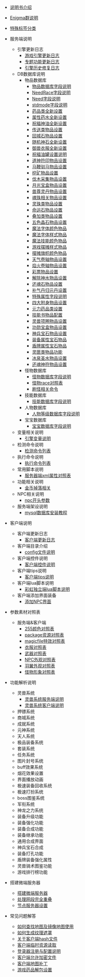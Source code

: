 

- [说明书介绍](home.md)
- [Enigma群说明](/eghelp.md)
- [特殊标签分类](/00/lable.md)

- 服务端说明
  - 引擎更新日志
    - [游戏引擎更新日志](/00/uplist.md)
    - [专题功能更新日志](/00/uplist1.md)
    - [引擎历史修复日志](/00/uplist2.md)
  - DB数据库说明
    - 物品数据库
	  - [物品数据库字段说明](/01/00/items.md)
	  - [NeedRace字段说明](/01/00/needrace.md)
	  - [Need字段说明](/01/00/need.md)
	  - [stdmode字段说明](/01/00/stdmode.md)
	  - [药品类全新设置](/01/00/xinyaopin.md)
	  - [属性药水全新设置](/01/00/shuxingyao.md)
	  - [祝福神油全新设置](/01/00/zhufushenyou.md)
	  - [传送类物品设置](/01/00/chuansong.md)
	  - [回城石物品设置](/01/00/huichengshi.md)
	  - [随机神石全新设置](/01/00/suijishi.md)
	  - [御兽衣服全新设置](/01/00/yushouyifu.md)
	  - [祝福油罐设置说明](/01/00/zhufuyouguan.md)
	  - [道神符印物品设置](/01/00/daoshenfuyin.md)
	  - [马鞭驯马物品设置](/01/00/mabian.md)
	  - [挖矿物品设置](/01/00/wakuang.md)
	  - [伐木采集物品设置](/01/00/famufu.md)
	  - [月光宝盒物品设置](/01/00/yueguangbaohe.md)
	  - [兽尊灵丹物品设置](/01/00/shouzunlingdan.md)
	  - [魂珠相关物品设置](/01/00/hunzhu.md)
	  - [灵珠类物品设置](/01/00/lingzhu.md)
	  - [命运石物品设置](/01/00/mingyunshi.md)
	  - [叠加类物品设置](/01/00/diejia.md)
	  - [五色晶石物品设置](/01/00/wusejingshi.md)
	  - [魔法字体颜色物品](/01/00/mofazitiyanse.md)
	  - [魔法字体样式物品](/01/00/mofazitiyangshi.md)
	  - [魔法技能颜色物品](/01/00/mofajiengyanse.md)
	  - [游戏摆摊样式物品](/01/00/baitanyangshi.md)
	  - [摆摊旗帜颜色物品](/01/00/baitanqizhi.md)
	  - [天气卷轴物品设置](/01/00/tianqijuanzhou.md)
	  - [焰火卷轴物品设置](/01/00/yanhuo.md)
	  - [彩票物品设置](/01/00/caipiao.md)
	  - [解除神水物品设置](/01/00/jiechushenshui.md)
	  - [还魂石物品设置](/01/00/huanhunshi.md)
	  - [补气丹归元丹设置](/01/00/buqidan.md)
	  - [特殊属性字段说明](/01/00/teshushuxing.md)
	  - [四大附身物品设置](/01/00/fushen.md)
	  - [元力药品类设置](/01/00/yuanli.md)
	  - [技能书物品配置](/01/00/jinengshu.md)
	  - [灵兽项圈物品设置](/01/00/linshouxiangquan.md)
	  - [功勋宝盒物品设置](/01/00/gongxunbaohe.md)
	  - [神兵宝石物品设置](/01/00/shenbingbaoshi.md)
	  - [装备属性宝石物品](/01/00/zhuangbeibaoshi.md)
	  - [盾牌属性宝石物品](/01/00/dunpaibaoshi.md)
	  - [灵匣类物品功能](/01/00/lingxia.md)
	  - [冰泉圣水物品设置](/01/00/bingquan.md)
	  - [还魂神符物品设置](/01/00/huanhun.md)
    - 怪物数据库
	  - [怪物数据库字段说明](/01/01/mon.md)
	  - [怪物race对照表](/01/01/race.md)
	  - [刷怪相关命令](/01/01/mongen.md)
    - 技能数据库
	  - [技能数据库字段说明](/01/02/skill.md)
    - 人物数据库
	  - [人物等级数据库字段说明](/01/03/human.md)
    - 宝宝数据库
	  - [宝宝数据库字段说明](/01/04/pet.md)
  - 变量相关说明
    - [引擎变量说明](/00/uplist.md)
  - 检测命令说明
    - [检测命令列表](/00/uplist.md)
  - 执行命令说明
    - [执行命令列表](/00/uplist.md)
  - 常用脚本说明
    - [服务器端xml属性对照表](/00/uplist.md)
  - 功能相关说明
    - [金币掉落相关](/00/uplist.md)
  - NPC相关说明
    - [npc开头参数](/00/uplist.md)
  - 服务端架设说明
    - [mysql数据库安装教程](/00/uplist.md)
    				

- 客户端说明
  - 客户端更新日志
    - [客户端更新日志](/00/uplist.md)
  - 客户端目录介绍
    - [config文件说明](/00/uplist.md)
  - 客户端控件说明
    - [客户端控件说明](/00/uplist.md)
  - 客户端tips说明
    - [客户端tips说明](/00/uplist.md)
  - 客户端lua脚本说明
    - [彩虹独立端lua脚本说明](/00/uplist.md)
  - 客户端添加界面装备
    - [添加NPC界面](/00/uplist.md)
   
- 参数素材对照表
  - 服务端&客户端
    - [255颜色对照表](/02/uplist.md)
    - [package资源对照表](/02/uplist.md)
    - [magicfile特效对照表](/02/uplist.md)
    - [衣服对照表](/02/uplist.md)
    - [武器对照表](/02/uplist.md)
    - [NPC外观对照表](/02/uplist.md)
    - [羽翼外观对照表](/02/uplist.md)
    - [怪物形象对照表](/02/uplist.md)

- 功能解析说明
  - 灵兽系统
    - [灵兽系统服务端说明](/03/00/pet.md)
    - [灵兽系统客户端说明](/03/00/pet.md)
  - 押镖系统
  - 商城系统
  - 成就系统
  - 元神系统
  - 天人系统
  - 极品装备系统
  - 套装系统
  - 任务系统
  - 图片封号系统
  - buff效果系统
  - 烟花效果设置
  - 界面播放动画
  - 极速装备回收系统
  - 极速打扮系统
  - boss图鉴系统
  - 军衔系统
  - 神龙之力系统
  - 装备升级功能
  - 装备强化功能
  - 装备合成功能
  - 装备继承功能
  - 通用合成界面
  - 神兵宝石合成
  - 装备打孔功能
  - 盾牌装备强化属性
  - 灵兽骑术图鉴功能
  - 游戏排行榜功能

- 搭建微端服务器
  - [搭建微端服务器](/02/uplist.md)
  - [处理网段完全重叠](/02/uplist.md)
  - [节点服务器设置](/02/uplist.md)

- 常见问题解答
  - [如何查找地图及镜像地图使用](/02/uplist.md)
  - [如何生成纹理遮罩](/02/uplist.md)
  - [关于客户端hash文件](/02/uplist.md)
  - [客户端临时资源读取](/02/uplist.md)
  - [登录器注册与配置说明](/02/uplist.md)
  - [客户端允许加密文件](/02/uplist.md)
  - [客户端地图补丁](/02/uplist.md)
  - [游戏药品解包设置](/02/uplist.md)

